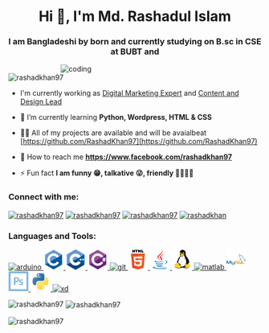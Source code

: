 <h1 align="center">Hi 👋, I'm Md. Rashadul Islam</h1>
<h3 align="center">I am Bangladeshi by born and currently studying on B.sc in CSE at BUBT and</h3>

<img align="right" alt="coding" width="400" src="https://user-images.githubusercontent.com/55389276/140866485-8fb1c876-9a8f-4d6a-98dc-08c4981eaf70.gif">

<p align="left"> <img src="https://komarev.com/ghpvc/?username=rashadkhan97&label=Profile%20views&color=0e75b6&style=flat" alt="rashadkhan97" /> </p>

- I'm currently working as [Digital Marketing Expert](https://www.fiverr.com/rashad_khan) and [Content and Design Lead](https://www.facebook.com/ESABBUBTUnitFace)

- 🌱 I’m currently learning **Python, Wordpress, HTML & CSS**

- 👨‍💻 All of my projects are available and will be avaialbeat [https://github.com/RashadKhan97](https://github.com/RashadKhan97)

- 📩 How to reach me **https://www.facebook.com/rashadkhan97**

- ⚡ Fun fact **I am funny 😁, talkative 😜, friendly 👨‍👩‍👦‍👦**

<h3 align="left">Connect with me:</h3>
<p align="left">
<a href="https://linkedin.com/in/rashadkhan97" target="blank"><img align="center" src="https://raw.githubusercontent.com/rahuldkjain/github-profile-readme-generator/master/src/images/icons/Social/linked-in-alt.svg" alt="rashadkhan97" height="30" width="40" /></a>
<a href="https://fb.com/rashadkhan97" target="blank"><img align="center" src="https://raw.githubusercontent.com/rahuldkjain/github-profile-readme-generator/master/src/images/icons/Social/facebook.svg" alt="rashadkhan97" height="30" width="40" /></a>
<a href="https://instagram.com/rashadkhan97" target="blank"><img align="center" src="https://raw.githubusercontent.com/rahuldkjain/github-profile-readme-generator/master/src/images/icons/Social/instagram.svg" alt="rashadkhan97" height="30" width="40" /></a>
<a href="https://www.behance.net/rashadkhan" target="blank"><img align="center" src="https://raw.githubusercontent.com/rahuldkjain/github-profile-readme-generator/master/src/images/icons/Social/behance.svg" alt="rashadkhan" height="30" width="40" /></a>
</p>

<h3 align="left">Languages and Tools:</h3>
<p align="left"> <a href="https://www.arduino.cc/" target="_blank" rel="noreferrer"> <img src="https://cdn.worldvectorlogo.com/logos/arduino-1.svg" alt="arduino" width="40" height="40"/> </a> <a href="https://www.cprogramming.com/" target="_blank" rel="noreferrer"> <img src="https://raw.githubusercontent.com/devicons/devicon/master/icons/c/c-original.svg" alt="c" width="40" height="40"/> </a> <a href="https://www.w3schools.com/cpp/" target="_blank" rel="noreferrer"> <img src="https://raw.githubusercontent.com/devicons/devicon/master/icons/cplusplus/cplusplus-original.svg" alt="cplusplus" width="40" height="40"/> </a> <a href="https://www.w3schools.com/cs/" target="_blank" rel="noreferrer"> <img src="https://raw.githubusercontent.com/devicons/devicon/master/icons/csharp/csharp-original.svg" alt="csharp" width="40" height="40"/> </a> <a href="https://git-scm.com/" target="_blank" rel="noreferrer"> <img src="https://www.vectorlogo.zone/logos/git-scm/git-scm-icon.svg" alt="git" width="40" height="40"/> </a> <a href="https://www.w3.org/html/" target="_blank" rel="noreferrer"> <img src="https://raw.githubusercontent.com/devicons/devicon/master/icons/html5/html5-original-wordmark.svg" alt="html5" width="40" height="40"/> </a> <a href="https://www.java.com" target="_blank" rel="noreferrer"> <img src="https://raw.githubusercontent.com/devicons/devicon/master/icons/java/java-original.svg" alt="java" width="40" height="40"/> </a> <a href="https://www.linux.org/" target="_blank" rel="noreferrer"> <img src="https://raw.githubusercontent.com/devicons/devicon/master/icons/linux/linux-original.svg" alt="linux" width="40" height="40"/> </a> <a href="https://www.mathworks.com/" target="_blank" rel="noreferrer"> <img src="https://upload.wikimedia.org/wikipedia/commons/2/21/Matlab_Logo.png" alt="matlab" width="40" height="40"/> </a> <a href="https://www.mysql.com/" target="_blank" rel="noreferrer"> <img src="https://raw.githubusercontent.com/devicons/devicon/master/icons/mysql/mysql-original-wordmark.svg" alt="mysql" width="40" height="40"/> </a> <a href="https://www.photoshop.com/en" target="_blank" rel="noreferrer"> <img src="https://raw.githubusercontent.com/devicons/devicon/master/icons/photoshop/photoshop-line.svg" alt="photoshop" width="40" height="40"/> </a> <a href="https://www.python.org" target="_blank" rel="noreferrer"> <img src="https://raw.githubusercontent.com/devicons/devicon/master/icons/python/python-original.svg" alt="python" width="40" height="40"/> </a> <a href="https://www.adobe.com/products/xd.html" target="_blank" rel="noreferrer"> <img src="https://cdn.worldvectorlogo.com/logos/adobe-xd.svg" alt="xd" width="40" height="40"/> </a> </p>

<p><img align="left" src="https://github-readme-stats.vercel.app/api/top-langs?username=rashadkhan97&show_icons=true&locale=en&layout=compact" alt="rashadkhan97" /></p>

<p>&nbsp;<img align="center" src="https://github-readme-stats.vercel.app/api?username=rashadkhan97&show_icons=true&locale=en" alt="rashadkhan97" /></p>

<p><img align="center" src="https://github-readme-streak-stats.herokuapp.com/?user=rashadkhan97&" alt="rashadkhan97" /></p>

